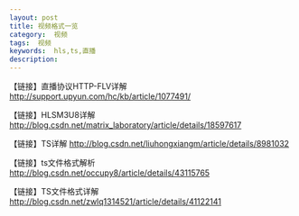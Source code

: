 ```yaml
---
layout: post
title: 视频格式一览
category:  视频
tags:  视频
keywords:  hls,ts,直播
description:
---
```



【链接】直播协议HTTP-FLV详解
http://support.upyun.com/hc/kb/article/1077491/
 
【链接】HLSM3U8详解
http://blog.csdn.net/matrix_laboratory/article/details/18597617
 
【链接】TS详解
http://blog.csdn.net/liuhongxiangm/article/details/8981032

【链接】ts文件格式解析
http://blog.csdn.net/occupy8/article/details/43115765

【链接】TS文件格式详解
http://blog.csdn.net/zwlq1314521/article/details/41122141
